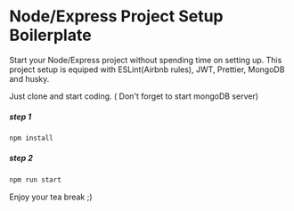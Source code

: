 # Node/Express Project Setup Boilerplate

Start your Node/Express project without spending time on setting up. This project setup is equiped with ESLint(Airbnb rules), JWT, Prettier, MongoDB and husky.

Just clone and start coding. ( Don't forget to start mongoDB server)

##### step 1

```js
npm install
```

##### step 2

```js
npm run start
```

Enjoy your tea break ;)
